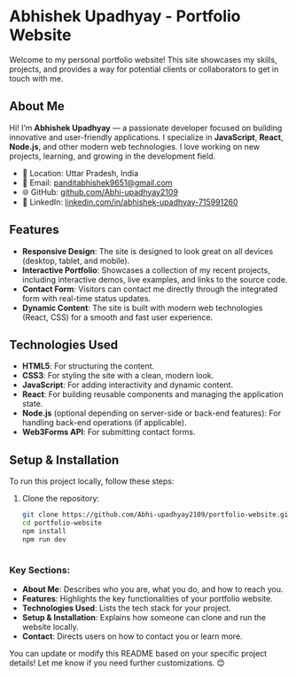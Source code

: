 # Abhishek Upadhyay - Portfolio Website

Welcome to my personal portfolio website! This site showcases my skills, projects, and provides a way for potential clients or collaborators to get in touch with me.

## About Me

Hi! I’m **Abhishek Upadhyay** — a passionate developer focused on building innovative and user-friendly applications. I specialize in **JavaScript**, **React**, **Node.js**, and other modern web technologies. I love working on new projects, learning, and growing in the development field.

- 📍 Location: Uttar Pradesh, India
- 📧 Email: [panditabhishek9651@gmail.com](mailto:panditabhishek9651@gmail.com)
- 🌐 GitHub: [github.com/Abhi-upadhyay2109](https://github.com/Abhi-upadhyay2109)
- 🔗 LinkedIn: [linkedin.com/in/abhishek-upadhyay-715991260](https://www.linkedin.com/in/abhishek-upadhyay-715991260)

## Features

- **Responsive Design**: The site is designed to look great on all devices (desktop, tablet, and mobile).
- **Interactive Portfolio**: Showcases a collection of my recent projects, including interactive demos, live examples, and links to the source code.
- **Contact Form**: Visitors can contact me directly through the integrated form with real-time status updates.
- **Dynamic Content**: The site is built with modern web technologies (React, CSS) for a smooth and fast user experience.

## Technologies Used

- **HTML5**: For structuring the content.
- **CSS3**: For styling the site with a clean, modern look.
- **JavaScript**: For adding interactivity and dynamic content.
- **React**: For building reusable components and managing the application state.
- **Node.js** (optional depending on server-side or back-end features): For handling back-end operations (if applicable).
- **Web3Forms API**: For submitting contact forms.

## Setup & Installation

To run this project locally, follow these steps:

1. Clone the repository:
   ```bash
   git clone https://github.com/Abhi-upadhyay2109/portfolio-website.git
   cd portfolio-website
   npm install
   npm run dev 



### Key Sections:

- **About Me**: Describes who you are, what you do, and how to reach you.
- **Features**: Highlights the key functionalities of your portfolio website.
- **Technologies Used**: Lists the tech stack for your project.
- **Setup & Installation**: Explains how someone can clone and run the website locally.
- **Contact**: Directs users on how to contact you or learn more.

You can update or modify this README based on your specific project details! Let me know if you need further customizations. 😊
